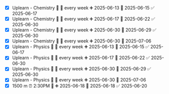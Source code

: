 - [x] Uplearn - Chemistry 🔼 🔁 every week ➕ 2025-06-13 📅 2025-06-15 ✅ 2025-06-17  
- [x] Uplearn - Chemistry 🔼 🔁 every week ➕ 2025-06-17 📅 2025-06-22 ✅ 2025-06-30  
- [x] Uplearn - Chemistry 🔼 🔁 every week ➕ 2025-06-30 📅 2025-06-29 ✅ 2025-06-30  
- [x] Uplearn - Chemistry 🔼 🔁 every week ➕ 2025-06-30 📅 2025-07-06  
- [x] Uplearn - Physics 🔼 🔁 every week ➕ 2025-06-13 📅 2025-06-15 ✅ 2025-06-17  
- [x] Uplearn - Physics 🔼 🔁 every week ➕ 2025-06-17 📅 2025-06-22 ✅ 2025-06-30  
- [x] Uplearn - Physics 🔼 🔁 every week ➕ 2025-06-30 📅 2025-06-29 ✅ 2025-06-30  
- [x] Uplearn - Physics 🔼 🔁 every week ➕ 2025-06-30 📅 2025-07-06  
- [x] 1500 m ⏰ 2:30PM 🔺 ➕ 2025-06-18 📅 2025-06-18 ✅ 2025-06-20  
